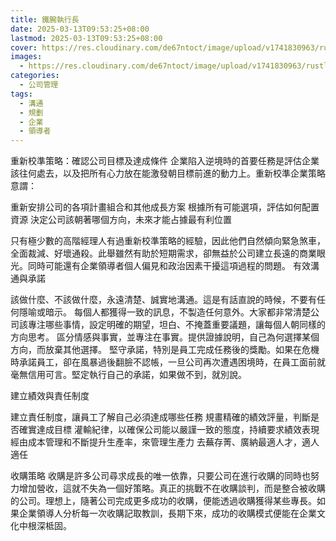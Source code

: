 ```yaml
---
title: 鐵腕執行長
date: 2025-03-13T09:53:25+08:00
lastmod: 2025-03-13T09:53:25+08:00
cover: https://res.cloudinary.com/de67ntoct/image/upload/v1741830963/rustlessCEO_ojk9ht.jpg
images:
  - https://res.cloudinary.com/de67ntoct/image/upload/v1741830963/rustlessCEO_ojk9ht.jpg
categories:
  - 公司管理
tags:
  - 溝通
  - 規劃
  - 企業
  - 領導者
---
```


重新校準策略：確認公司目標及達成條件
企業陷入逆境時的首要任務是評估企業該往何處去，以及把所有心力放在能激發朝目標前進的動力上。重新校準企業策略意謂：

重新安排公司的各項計畫組合和其他成長方案
根據所有可能選項，評估如何配置資源
決定公司該朝著哪個方向，未來才能占據最有利位置

只有極少數的高階經理人有過重新校準策略的經驗，因此他們自然傾向緊急煞車，全面裁減、好壞通殺。此舉雖然有助於短期需求，卻無益於公司建立長遠的商業眼光。同時可能還有企業領導者個人偏見和政治因素干擾這項過程的問題。
有效溝通與承諾

該做什麼、不該做什麼，永遠清楚、誠實地溝通。這是有話直說的時候，不要有任何隱喻或暗示。
每個人都獲得一致的訊息，不製造任何意外。大家都非常清楚公司該專注哪些事情，設定明確的期望，坦白、不掩蓋重要議題，讓每個人朝同樣的方向思考。
區分情感與事實，並專注在事實。提供證據說明，自己為何選擇某個方向，而放棄其他選擇。
堅守承諾，特別是員工完成任務後的獎勵。如果在危機時承諾員工，卻在風暴過後翻臉不認帳，一旦公司再次遭遇困境時，在員工面前就毫無信用可言。堅定執行自己的承諾，如果做不到，就別說。

建立績效與責任制度

建立責任制度，讓員工了解自己必須達成哪些任務
規畫精確的績效評量，判斷是否確實達成目標
灌輸紀律，以確保公司能以嚴謹一致的態度，持續要求績效表現
經由成本管理和不斷提升生產率，來管理生產力
去蕪存菁、廣納最適人才，適人適任

收購策略
收購是許多公司尋求成長的唯一依靠，只要公司在進行收購的同時也努力增加營收，這就不失為一個好策略。真正的挑戰不在收購談判，而是整合被收購的公司。理想上，隨著公司完成更多成功的收購，便能透過收購獲得某些專長。如果企業領導人分析每一次收購記取教訓，長期下來，成功的收購模式便能在企業文化中根深柢固。

